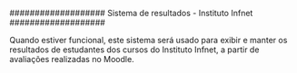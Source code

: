 ###################
Sistema de resultados - Instituto Infnet
###################

Quando estiver funcional, este sistema será usado para exibir e manter os resultados de estudantes dos cursos do Instituto Infnet, a partir de avaliações realizadas no Moodle.